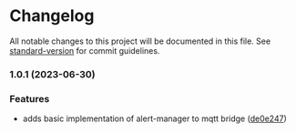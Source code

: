 # Changelog

All notable changes to this project will be documented in this file. See [standard-version](https://github.com/conventional-changelog/standard-version) for commit guidelines.

### 1.0.1 (2023-06-30)


### Features

* adds basic implementation of alert-manager to mqtt bridge ([de0e247](https://github.com/dblencowe/alertmanager-mqtt-bridge/commit/de0e2472c2caab9f24189679b5883b575b3fc419))
